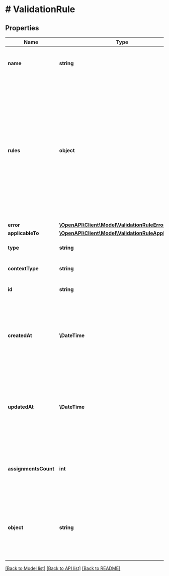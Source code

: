 # # ValidationRule

## Properties

Name | Type | Description | Notes
------------ | ------------- | ------------- | -------------
**name** | **string** | Custom, unique name for set of validation rules. | [optional]
**rules** | **object** | Contains all the rule definitions for the validation rule. It is a set of key value pairs representing the rules and logic between the rules. The keys are numbered consecutively beginning from &#x60;1&#x60;. The values are objects containing the rule conditions. | [optional]
**error** | [**\OpenAPI\Client\Model\ValidationRuleError**](ValidationRuleError.md) |  | [optional]
**applicableTo** | [**\OpenAPI\Client\Model\ValidationRuleApplicableTo**](ValidationRuleApplicableTo.md) |  | [optional]
**type** | **string** | Type of validation rule. | [optional] [default to 'expression']
**contextType** | **string** | Validation rule context type.    | **Context Type** | **Definition** | |:---|:---| | earning_rule.order.paid |  | | earning_rule.custom_event |  | | earning_rule.customer.segment.entered |  | | campaign.discount_coupons |  | | campaign.discount_coupons.discount.apply_to_order |  | | campaign.discount_coupons.discount.apply_to_items |  | | campaign.discount_coupons.discount.apply_to_items_proportionally |  | | campaign.discount_coupons.discount.apply_to_items_proportionally_by_quantity |  | | campaign.discount_coupons.discount.fixed.apply_to_items |  | | campaign.gift_vouchers |  | | campaign.gift_vouchers.gift.apply_to_order |  | | campaign.gift_vouchers.gift.apply_to_items |  | | campaign.referral_program |  | | campaign.referral_program.discount.apply_to_order |  | | campaign.referral_program.discount.apply_to_items |  | | campaign.referral_program.discount.apply_to_items_proportionally |  | | campaign.referral_program.discount.apply_to_items_proportionally_by_quantity |  | | campaign.referral_program.discount.fixed.apply_to_items |  | | campaign.promotion |  | | campaign.promotion.discount.apply_to_order |  | | campaign.promotion.discount.apply_to_items |  | | campaign.promotion.discount.apply_to_items_proportionally |  | | campaign.promotion.discount.apply_to_items_proportionally_by_quantity |  | | campaign.promotion.discount.fixed.apply_to_items |  | | campaign.loyalty_program |  | | voucher.discount_voucher |  | | voucher.discount_voucher.discount.apply_to_order |  | | voucher.discount_voucher.discount.apply_to_items |  | | voucher.discount_voucher.discount.apply_to_items_proportionally |  | | voucher.discount_voucher.discount.apply_to_items_proportionally_by_quantity |  | | voucher.discount_voucher.discount.fixed.apply_to_items |  | | voucher.gift_voucher |  | | voucher.gift_voucher.gift.apply_to_order |  | | voucher.gift_voucher.gift.apply_to_items |  | | voucher.loyalty_card |  | | distribution.custom_event |  | | reward_assignment.pay_with_points |  | | global |  | | [optional] [default to 'global']
**id** | **string** | Unique validation rule ID. | [optional]
**createdAt** | **\DateTime** | Timestamp representing the date and time when the validation rule was created. The value is shown in the ISO 8601 format. | [optional]
**updatedAt** | **\DateTime** | Timestamp representing the date and time when the validation rule was updated. The value is shown in the ISO 8601 format. | [optional]
**assignmentsCount** | **int** | The number of instances the validation rule has been assigned to different types of redeemables. | [optional]
**object** | **string** | The type of the object represented by JSON. This object stores information about the validation rule. | [optional] [default to 'validation_rules']

[[Back to Model list]](../../README.md#models) [[Back to API list]](../../README.md#endpoints) [[Back to README]](../../README.md)
